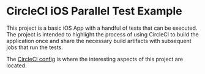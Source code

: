 # CircleCI iOS Parallel Test Example 

This project is a basic iOS App with a handful of tests that can be executed. The project is intended to highlight the process of using CircleCI to build the application once and share the necessary build artifacts with subsequent jobs that run the tests.

The [CircleCI config](.circleci/config.yml) is where the interesting aspects of this project are located. 
